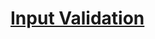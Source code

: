 # [Input Validation](https://docs.devexpress.com/WPF/7076/controls-and-libraries/data-editors/common-features/input-validation)